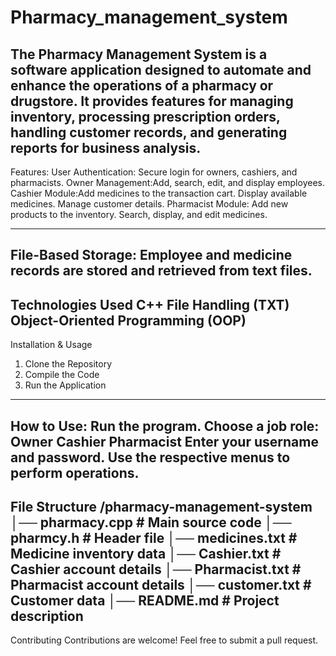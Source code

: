 # Pharmacy_management_system
The Pharmacy Management System is a software application designed to automate and enhance the operations  of a pharmacy or drugstore. It provides features for managing inventory, processing prescription orders, handling  customer records, and generating reports for business analysis.
-----------------------------------------------------------------------------------------
Features:
User Authentication: Secure login for owners, cashiers, and pharmacists.
Owner Management:Add, search, edit, and display employees.
Cashier Module:Add medicines to the transaction cart.
Display available medicines.
Manage customer details.
Pharmacist Module:
Add new products to the inventory.
Search, display, and edit medicines.

-------------------------------------------------------------------------------------------------------------
File-Based Storage: Employee and medicine records are stored and retrieved from text files.
-------------------------------------------------------------------------------------------------------------
Technologies Used
C++
File Handling (TXT)
Object-Oriented Programming (OOP)
-------------------------------------------------------------------------------------------------------------
Installation & Usage
1. Clone the Repository
2. Compile the Code
3. Run the Application
-------------------------------------------------------------------------------------------------------------
How to Use:
Run the program.
Choose a job role:
Owner
Cashier
Pharmacist
Enter your username and password.
Use the respective menus to perform operations.
-------------------------------------------------------------------------------------------------------------
File Structure
/pharmacy-management-system
│── pharmacy.cpp         # Main source code
│── pharmcy.h            # Header file
│── medicines.txt        # Medicine inventory data
│── Cashier.txt          # Cashier account details
│── Pharmacist.txt       # Pharmacist account details
│── customer.txt         # Customer data
│── README.md            # Project description
-------------------------------------------------------------------------------------------------------------
Contributing
Contributions are welcome! Feel free to submit a pull request.
